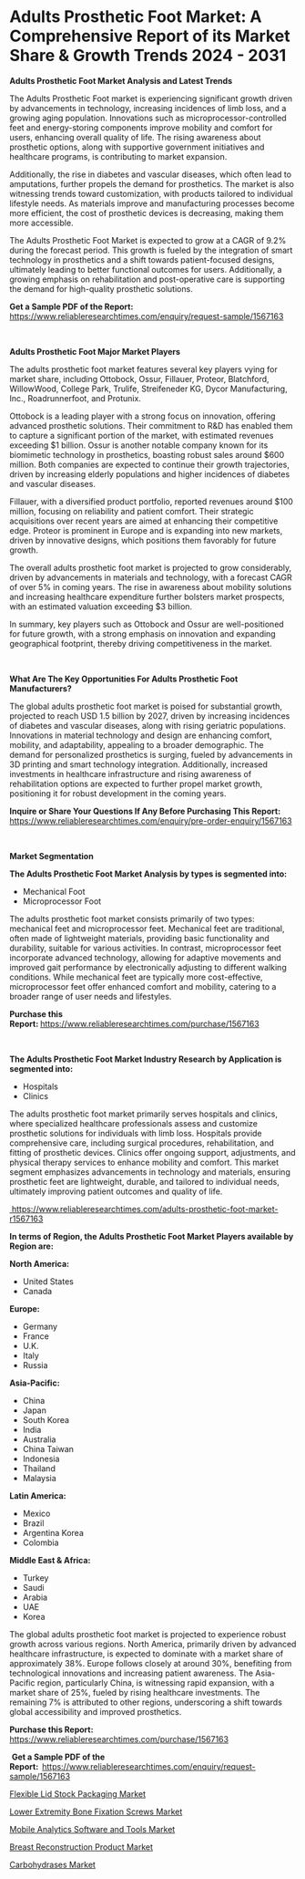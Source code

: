 <p><h1>Adults Prosthetic Foot Market: A Comprehensive Report of its Market Share & Growth Trends 2024 - 2031</h1></p><p><strong>Adults Prosthetic Foot Market Analysis and Latest Trends</strong></p>
<p><p>The Adults Prosthetic Foot market is experiencing significant growth driven by advancements in technology, increasing incidences of limb loss, and a growing aging population. Innovations such as microprocessor-controlled feet and energy-storing components improve mobility and comfort for users, enhancing overall quality of life. The rising awareness about prosthetic options, along with supportive government initiatives and healthcare programs, is contributing to market expansion.</p><p>Additionally, the rise in diabetes and vascular diseases, which often lead to amputations, further propels the demand for prosthetics. The market is also witnessing trends toward customization, with products tailored to individual lifestyle needs. As materials improve and manufacturing processes become more efficient, the cost of prosthetic devices is decreasing, making them more accessible.</p><p>The Adults Prosthetic Foot Market is expected to grow at a CAGR of 9.2% during the forecast period. This growth is fueled by the integration of smart technology in prosthetics and a shift towards patient-focused designs, ultimately leading to better functional outcomes for users. Additionally, a growing emphasis on rehabilitation and post-operative care is supporting the demand for high-quality prosthetic solutions.</p></p>
<p><strong>Get a Sample PDF of the Report:&nbsp;</strong> <a href="https://www.reliableresearchtimes.com/enquiry/request-sample/1567163">https://www.reliableresearchtimes.com/enquiry/request-sample/1567163</a></p>
<p>&nbsp;</p>
<p><strong>Adults Prosthetic Foot Major Market Players</strong></p>
<p><p>The adults prosthetic foot market features several key players vying for market share, including Ottobock, Ossur, Fillauer, Proteor, Blatchford, WillowWood, College Park, Trulife, Streifeneder KG, Dycor Manufacturing, Inc., Roadrunnerfoot, and Protunix. </p><p>Ottobock is a leading player with a strong focus on innovation, offering advanced prosthetic solutions. Their commitment to R&D has enabled them to capture a significant portion of the market, with estimated revenues exceeding $1 billion. Ossur is another notable company known for its biomimetic technology in prosthetics, boasting robust sales around $600 million. Both companies are expected to continue their growth trajectories, driven by increasing elderly populations and higher incidences of diabetes and vascular diseases.</p><p>Fillauer, with a diversified product portfolio, reported revenues around $100 million, focusing on reliability and patient comfort. Their strategic acquisitions over recent years are aimed at enhancing their competitive edge. Proteor is prominent in Europe and is expanding into new markets, driven by innovative designs, which positions them favorably for future growth.</p><p>The overall adults prosthetic foot market is projected to grow considerably, driven by advancements in materials and technology, with a forecast CAGR of over 5% in coming years. The rise in awareness about mobility solutions and increasing healthcare expenditure further bolsters market prospects, with an estimated valuation exceeding $3 billion.</p><p>In summary, key players such as Ottobock and Ossur are well-positioned for future growth, with a strong emphasis on innovation and expanding geographical footprint, thereby driving competitiveness in the market.</p></p>
<p>&nbsp;</p>
<p><strong>What Are The Key Opportunities For Adults Prosthetic Foot Manufacturers?</strong></p>
<p><p>The global adults prosthetic foot market is poised for substantial growth, projected to reach USD 1.5 billion by 2027, driven by increasing incidences of diabetes and vascular diseases, along with rising geriatric populations. Innovations in material technology and design are enhancing comfort, mobility, and adaptability, appealing to a broader demographic. The demand for personalized prosthetics is surging, fueled by advancements in 3D printing and smart technology integration. Additionally, increased investments in healthcare infrastructure and rising awareness of rehabilitation options are expected to further propel market growth, positioning it for robust development in the coming years.</p></p>
<p><strong>Inquire or Share Your Questions If Any Before Purchasing This Report:</strong> <a href="https://www.reliableresearchtimes.com/enquiry/pre-order-enquiry/1567163">https://www.reliableresearchtimes.com/enquiry/pre-order-enquiry/1567163</a></p>
<p>&nbsp;</p>
<p><strong>Market Segmentation</strong></p>
<p><strong>The Adults Prosthetic Foot Market Analysis by types is segmented into:</strong></p>
<p><ul><li>Mechanical Foot</li><li>Microprocessor Foot</li></ul></p>
<p><p>The adults prosthetic foot market consists primarily of two types: mechanical feet and microprocessor feet. Mechanical feet are traditional, often made of lightweight materials, providing basic functionality and durability, suitable for various activities. In contrast, microprocessor feet incorporate advanced technology, allowing for adaptive movements and improved gait performance by electronically adjusting to different walking conditions. While mechanical feet are typically more cost-effective, microprocessor feet offer enhanced comfort and mobility, catering to a broader range of user needs and lifestyles.</p></p>
<p><strong>Purchase this Report:&nbsp;</strong><a href="https://www.reliableresearchtimes.com/purchase/1567163">https://www.reliableresearchtimes.com/purchase/1567163</a></p>
<p>&nbsp;</p>
<p><strong>The Adults Prosthetic Foot Market Industry Research by Application is segmented into:</strong></p>
<p><ul><li>Hospitals</li><li>Clinics</li></ul></p>
<p><p>The adults prosthetic foot market primarily serves hospitals and clinics, where specialized healthcare professionals assess and customize prosthetic solutions for individuals with limb loss. Hospitals provide comprehensive care, including surgical procedures, rehabilitation, and fitting of prosthetic devices. Clinics offer ongoing support, adjustments, and physical therapy services to enhance mobility and comfort. This market segment emphasizes advancements in technology and materials, ensuring prosthetic feet are lightweight, durable, and tailored to individual needs, ultimately improving patient outcomes and quality of life.</p></p>
<p><a href="https://www.reliableresearchtimes.com/adults-prosthetic-foot-market-r1567163">&nbsp;https://www.reliableresearchtimes.com/adults-prosthetic-foot-market-r1567163</a></p>
<p><strong>In terms of Region, the Adults Prosthetic Foot Market Players available by Region are:</strong></p>
<p>
    <p> <strong> North America: </strong>
        <ul>
            <li>United States</li>
            <li>Canada</li>
        </ul>
        </p> 
    <p> <strong> Europe: </strong>
        <ul>
            <li>Germany</li>
            <li>France</li>
            <li>U.K.</li>
            <li>Italy</li>
            <li>Russia</li>
        </ul>
        </p> 
    <p> <strong> Asia-Pacific: </strong>
        <ul>
            <li>China</li>
            <li>Japan</li>
            <li>South Korea</li>
            <li>India</li>
            <li>Australia</li>
            <li>China Taiwan</li>
            <li>Indonesia</li>
            <li>Thailand</li>
            <li>Malaysia</li>
        </ul>
        </p> 
    <p> <strong> Latin America: </strong>
        <ul>
            <li>Mexico</li>
            <li>Brazil</li>
            <li>Argentina Korea</li>
            <li>Colombia</li>
        </ul>
        </p> 
    <p> <strong> Middle East & Africa: </strong>
        <ul>
            <li>Turkey</li>
            <li>Saudi</li>
            <li>Arabia</li>
            <li>UAE</li>
            <li>Korea</li>
        </ul>
    </p>
    </p>
<p><p>The global adults prosthetic foot market is projected to experience robust growth across various regions. North America, primarily driven by advanced healthcare infrastructure, is expected to dominate with a market share of approximately 38%. Europe follows closely at around 30%, benefiting from technological innovations and increasing patient awareness. The Asia-Pacific region, particularly China, is witnessing rapid expansion, with a market share of 25%, fueled by rising healthcare investments. The remaining 7% is attributed to other regions, underscoring a shift towards global accessibility and improved prosthetics.</p></p>
<p><strong>Purchase this Report: </strong><a href="https://www.reliableresearchtimes.com/purchase/1567163">https://www.reliableresearchtimes.com/purchase/1567163</a></p>
<p>&nbsp;<strong>Get a Sample PDF of the Report:&nbsp;&nbsp;</strong><a href="https://www.reliableresearchtimes.com/enquiry/request-sample/1567163">https://www.reliableresearchtimes.com/enquiry/request-sample/1567163</a></p>
<p><strong></strong></p>
<p><p><a href="https://www.linkedin.com/pulse/flexible-lid-stock-packaging-market-size-growing-cagr-mrk0e?trackingId=sUn0GZguSiCfpTcuqWNIuw%3D%3D">Flexible Lid Stock Packaging Market</a></p><p><a href="https://github.com/nathandecarvalho/Market-Research-Report-List-5/blob/main/lower-extremity-bone-fixation-screws-market.md">Lower Extremity Bone Fixation Screws Market</a></p><p><a href="https://issuu.com/reportprime-2/docs/mobile-analytics-software-and-tools_883167bb6c3fb8">Mobile Analytics Software and Tools Market</a></p><p><a href="https://medium.com/@marlanamarvn/strategic-market-insights-into-the-global-breast-reconstruction-product-market-2024-2031-574540ce97b4?postPublishedType=repub">Breast Reconstruction Product Market</a></p><p><a href="https://www.linkedin.com/pulse/future-trends-global-carbohydrases-market-insights-analysis-ydwie?trackingId=1YcxgQqSRGWiPtLE%2BZMSeQ%3D%3D">Carbohydrases Market</a></p></p>